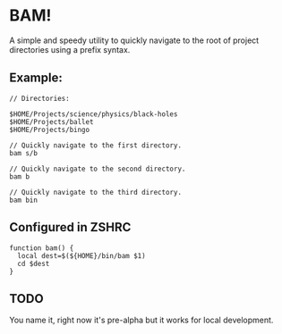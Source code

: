 # BAM!

A simple and speedy utility to quickly navigate to the root of project
directories using a prefix syntax.

## Example:

    // Directories:

    $HOME/Projects/science/physics/black-holes
    $HOME/Projects/ballet
    $HOME/Projects/bingo

    // Quickly navigate to the first directory.
    bam s/b

    // Quickly navigate to the second directory.
    bam b

    // Quickly navigate to the third directory.
    bam bin

## Configured in ZSHRC

    function bam() {
      local dest=$(${HOME}/bin/bam $1)
      cd $dest
    }

## TODO

You name it, right now it's pre-alpha but it works for local development.
